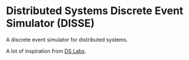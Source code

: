 # Distributed Systems Discrete Event Simulator (DISSE)

A discrete event simulator for distributed systems.

A lot of inspiration from [DS Labs](https://github.com/emichael/dslabs).
